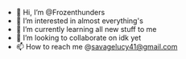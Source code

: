 - 👋 Hi, I’m @Frozenthunders
- 👀 I’m interested in almost everything's
- 🌱 I’m currently learning all new stuff to me
- 💞️ I’m looking to collaborate on idk yet
- 📫 How to reach me @savagelucy41@gmail.com

<!---
Frozenthunders/Frozenthunders is a ✨ special ✨ repository because its `README.md` (this file) appears on your GitHub profile.
You can click the Preview link to take a look at your changes.
--->
